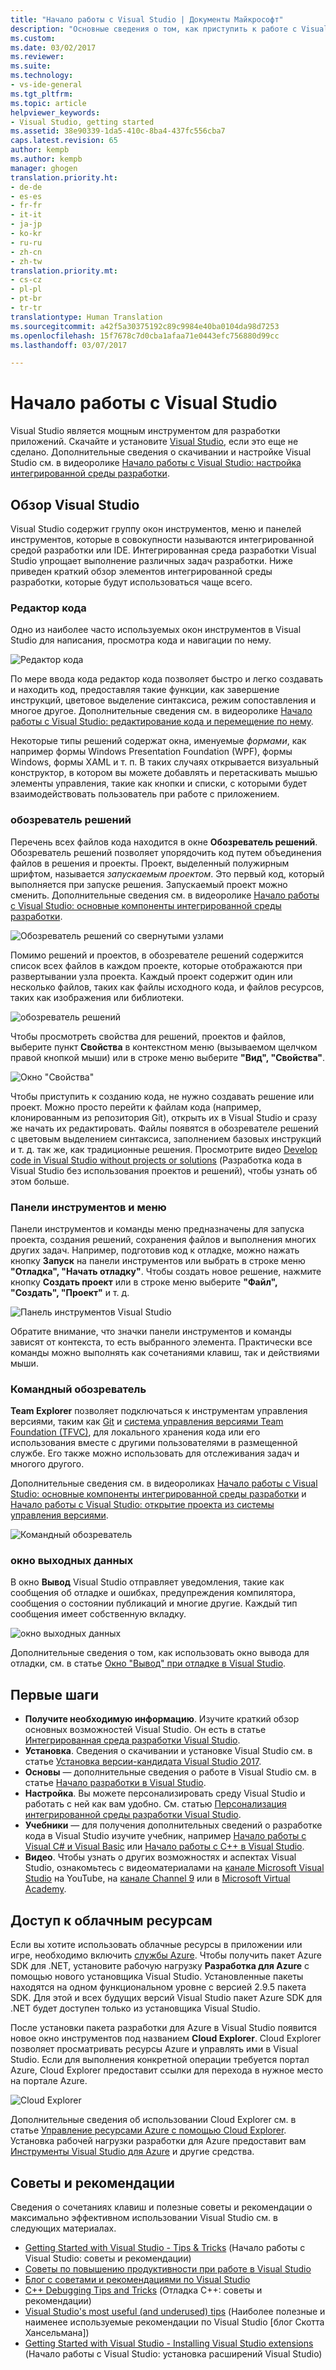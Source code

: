 ```yaml
---
title: "Начало работы с Visual Studio | Документы Майкрософт"
description: "Основные сведения о том, как приступить к работе с Visual Studio"
ms.custom: 
ms.date: 03/02/2017
ms.reviewer: 
ms.suite: 
ms.technology:
- vs-ide-general
ms.tgt_pltfrm: 
ms.topic: article
helpviewer_keywords:
- Visual Studio, getting started
ms.assetid: 38e90339-1da5-410c-8ba4-437fc556cba7
caps.latest.revision: 65
author: kempb
ms.author: kempb
manager: ghogen
translation.priority.ht:
- de-de
- es-es
- fr-fr
- it-it
- ja-jp
- ko-kr
- ru-ru
- zh-cn
- zh-tw
translation.priority.mt:
- cs-cz
- pl-pl
- pt-br
- tr-tr
translationtype: Human Translation
ms.sourcegitcommit: a42f5a30375192c89c9984e40ba0104da98d7253
ms.openlocfilehash: 15f7678c7d0cba1afaa71e0443efc756880d99cc
ms.lasthandoff: 03/07/2017

---
```

# <a name="get-started-with-visual-studio"></a>Начало работы с Visual Studio

Visual Studio является мощным инструментом для разработки приложений. Скачайте и установите [Visual Studio](https://www.visualstudio.com/vs/), если это еще не сделано. Дополнительные сведения о скачивании и настройке Visual Studio см. в видеоролике [Начало работы с Visual Studio: настройка интегрированной среды разработки](https://www.youtube.com/watch?v=xLCedknQkN0&list=PLReL099Y5nRfw6VNvzMkv0sabT2crbSpK&index=1).

## <a name="visual-studio-tour"></a>Обзор Visual Studio
Visual Studio содержит группу окон инструментов, меню и панелей инструментов, которые в совокупности называются интегрированной средой разработки или IDE. Интегрированная среда разработки Visual Studio упрощает выполнение различных задач разработки. Ниже приведен краткий обзор элементов интегрированной среды разработки, которые будут использоваться чаще всего.

### <a name="code-editor"></a>Редактор кода
Одно из наиболее часто используемых окон инструментов в Visual Studio для написания, просмотра кода и навигации по нему.

![Редактор кода](../ide/media/VSIDE_CodeWindow.png)

По мере ввода кода редактор кода позволяет быстро и легко создавать и находить код, предоставляя такие функции, как завершение инструкций, цветовое выделение синтаксиса, режим сопоставления и многое другое. Дополнительные сведения см. в видеоролике [Начало работы с Visual Studio: редактирование кода и перемещение по нему](https://www.youtube.com/watch?v=4glwwioCVjA&list=PLReL099Y5nRfw6VNvzMkv0sabT2crbSpK&index=5).

Некоторые типы решений содержат окна, именуемые *формами*, как например формы Windows Presentation Foundation (WPF), формы Windows, формы XAML и т. п. В таких случаях открывается визуальный конструктор, в котором вы можете добавлять и перетаскивать мышью элементы управления, такие как кнопки и списки, с которыми будет взаимодействовать пользователь при работе с приложением.

### <a name="solution-explorer"></a>обозреватель решений

Перечень всех файлов кода находится в окне **Обозреватель решений**. Обозреватель решений позволяет упорядочить код путем объединения файлов в решения и проекты. Проект, выделенный полужирным шрифтом, называется *запускаемым проектом*. Это первый код, который выполняется при запуске решения. Запускаемый проект можно сменить. Дополнительные сведения см. в видеоролике [Начало работы с Visual Studio: основные компоненты интегрированной среды разработки](https://www.youtube.com/watch?v=JHc3_gsCmZg&index=2&list=PLReL099Y5nRfw6VNvzMkv0sabT2crbSpK).

![Обозреватель решений со свернутыми узлами](../ide/media/VSIDE_SolutionExplorer2_callouts.png)

 Помимо решений и проектов, в обозревателе решений содержится список всех файлов в каждом проекте, которые отображаются при развертывании узла проекта. Каждый проект содержит один или несколько файлов, таких как файлы исходного кода, и файлов ресурсов, таких как изображения или библиотеки.

![обозреватель решений](../ide/media/VSIDE_SolutionExplorer3.png)

Чтобы просмотреть свойства для решений, проектов и файлов, выберите пункт **Свойства** в контекстном меню (вызываемом щелчком правой кнопкой мыши) или в строке меню выберите **"Вид", "Свойства"**.

![Окно \"Свойства\"](../ide/media/VSIDE_SolutionExplorer4.png)

Чтобы приступить к созданию кода, не нужно создавать решение или проект. Можно просто перейти к файлам кода (например, клонированным из репозитория Git), открыть их в Visual Studio и сразу же начать их редактировать. Файлы появятся в обозревателе решений с цветовым выделением синтаксиса, заполнением базовых инструкций и т. д. так же, как традиционные решения. Просмотрите видео [Develop code in Visual Studio without projects or solutions](../ide/develop-code-in-visual-studio-without-projects-or-solutions.md) (Разработка кода в Visual Studio без использования проектов и решений), чтобы узнать об этом больше.

### <a name="toolbar-and-menus"></a>Панели инструментов и меню
Панели инструментов и команды меню предназначены для запуска проекта, создания решений, сохранения файлов и выполнения многих других задач. Например, подготовив код к отладке, можно нажать кнопку **Запуск** на панели инструментов или выбрать в строке меню **"Отладка", "Начать отладку"**. Чтобы создать новое решение, нажмите кнопку **Создать проект** или в строке меню выберите **"Файл", "Создать", "Проект"** и т. д.

![Панель инструментов Visual Studio](../ide/media/VSIDE_SolutionExplorer5_callouts.png)

Обратите внимание, что значки панели инструментов и команды зависят от контекста, то есть выбранного элемента. Практически все команды можно выполнять как сочетаниями клавиш, так и действиями мыши.

### <a name="team-explorer"></a>Командный обозреватель
**Team Explorer** позволяет подключаться к инструментам управления версиями, таким как [Git](https://git-scm.com/) и [система управления версиями Team Foundation (TFVC)](https://www.visualstudio.com/en-us/docs/tfvc/overview), для локального хранения кода или его использования вместе с другими пользователями в размещенной службе. Его также можно использовать для отслеживания задач и многого другого.

Дополнительные сведения см. в видеороликах [Начало работы с Visual Studio: основные компоненты интегрированной среды разработки](https://www.youtube.com/watch?v=JHc3_gsCmZg&index=2&list=PLReL099Y5nRfw6VNvzMkv0sabT2crbSpK) и [Начало работы с Visual Studio: открытие проекта из системы управления версиями](https://www.youtube.com/watch?v=pc9vX_4RGV4&list=PLReL099Y5nRfw6VNvzMkv0sabT2crbSpK&index=3).

![Командный обозреватель](../ide/media/TeamExplorer.png)

### <a name="output-window"></a>окно выходных данных
В окно **Вывод** Visual Studio отправляет уведомления, такие как сообщения об отладке и ошибках, предупреждения компилятора, сообщения о состоянии публикаций и многие другие. Каждый тип сообщения имеет собственную вкладку.

![окно выходных данных](../ide/media/VSIDE_OutputWindow.png)

Дополнительные сведения о том, как использовать окно вывода для отладки, см. в статье [Окно "Вывод" при отладке в Visual Studio](https://blogs.msdn.microsoft.com/visualstudioalm/2015/02/09/the-output-window-while-debugging-with-visual-studio/).

## <a name="first-steps"></a>Первые шаги
- **Получите необходимую информацию**. Изучите краткий обзор основных возможностей Visual Studio. Он есть в статье [Интегрированная среда разработки Visual Studio](../ide/visual-studio-ide.md).
- **Установка**. Сведения о скачивании и установке Visual Studio см. в статье [Установка версии-кандидата Visual Studio 2017](../install/install-visual-studio.md).
- **Основы** — дополнительные сведения о работе в Visual Studio см. в статье [Начало разработки в Visual Studio](../ide/get-started-developing-with-visual-studio.md).
- **Настройка**. Вы можете персонализировать среду Visual Studio и работать с ней как вам удобно. См. статью [Персонализация интегрированной среды разработки Visual Studio](../ide/personalizing-the-visual-studio-ide.md).
- **Учебники** — для получения дополнительных сведений о разработке кода в Visual Studio изучите учебник, например [Начало работы с Visual C# и Visual Basic](../ide/getting-started-with-visual-csharp-and-visual-basic.md) или [Начало работы с C++ в Visual Studio](../ide/getting-started-with-cpp-in-visual-studio.md).
- **Видео**. Чтобы узнать о других возможностях и аспектах Visual Studio, ознакомьтесь с видеоматериалами на [канале Microsoft Visual Studio](https://www.youtube.com/user/VisualStudio/videos) на YouTube, на [канале Channel 9](https://channel9.msdn.com/Tags/visual+studio) или в [Microsoft Virtual Academy](https://mva.microsoft.com/product-training/visual-studio-courses#!jobf=Developer).

## <a name="access-cloud-based-resources"></a>Доступ к облачным ресурсам

Если вы хотите использовать облачные ресурсы в приложении или игре, необходимо включить [службы Azure](https://azure.microsoft.com/en-us/services/). Чтобы получить пакет Azure SDK для .NET, установите рабочую нагрузку **Разработка для Azure** с помощью нового установщика Visual Studio. Установленные пакеты находятся на одном функциональном уровне с версией 2.9.5 пакета SDK. Для этой и всех будущих версий Visual Studio пакет Azure SDK для .NET будет доступен только из установщика Visual Studio.

После установки пакета разработки для Azure в Visual Studio появится новое окно инструментов под названием **Cloud Explorer**. Cloud Explorer позволяет просматривать ресурсы Azure и управлять ими в Visual Studio. Если для выполнения конкретной операции требуется портал Azure, Cloud Explorer предоставит ссылки для перехода в нужное место на портале Azure.

![Cloud Explorer](../ide/media/VSIDE_CloudExplorer.png)

Дополнительные сведения об использовании Cloud Explorer см. в статье [Управление ресурсами Azure с помощью Cloud Explorer](https://azure.microsoft.com/en-us/documentation/articles/vs-azure-tools-resources-managing-with-cloud-explorer/).
Установка рабочей нагрузки разработки для Azure предоставит вам [Инструменты Visual Studio для Azure](https://www.visualstudio.com/vs/azure-tools/) и другие средства.

## <a name="tips-and-tricks"></a>Советы и рекомендации
Сведения о сочетаниях клавиш и полезные советы и рекомендации о максимально эффективном использовании Visual Studio см. в следующих материалах.
- [Getting Started with Visual Studio - Tips & Tricks](https://www.youtube.com/watch?v=vmXqGwn1Glk&list=PLReL099Y5nRfw6VNvzMkv0sabT2crbSpK&index=4) (Начало работы с Visual Studio: советы и рекомендации)
- [Советы по повышению продуктивности при работе в Visual Studio](../ide/productivity-tips-for-visual-studio.md)
- [Блог с советами и рекомендациями по Visual Studio](https://channel9.msdn.com/events/TechEd/2013/DEV-B353)
- [C++ Debugging Tips and Tricks](https://channel9.msdn.com/Shows/Visual-Studio-Toolbox/C-Plus-Plus-Debugging-Tips-and-Tricks) (Отладка C++: советы и рекомендации)
- [Visual Studio's most useful (and underused) tips](https://www.hanselman.com/blog/VisualStudiosMostUsefulAndUnderusedTips.aspx) (Наиболее полезные и наименее используемые рекомендации по Visual Studio [блог Скотта Хансельмана])
- [Getting Started with Visual Studio - Installing Visual Studio extensions](https://www.youtube.com/watch?v=MWLLQaknRZY&list=PLReL099Y5nRfw6VNvzMkv0sabT2crbSpK&index=7) (Начало работы с Visual Studio: установка расширений Visual Studio)

